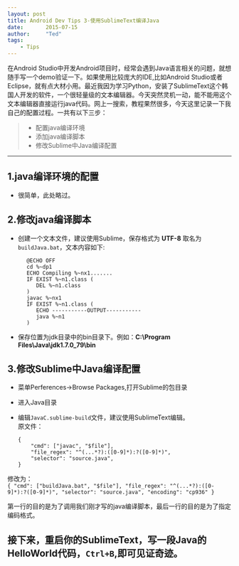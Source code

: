 ```yaml
---
layout: post
title: Android Dev Tips 3-使用SublimeText编译Java
date:       2015-07-15
author:     "Ted"
tags:
    - Tips
---
```



在Android Studio中开发Android项目时，经常会遇到Java语言相关的问题，就想随手写一个demo验证一下。如果使用比较庞大的IDE,比如Android Studio或者Eclipse，就有点大材小用。最近我因为学习Python，安装了SublimeText这个韩国人开发的软件，一个很轻量级的文本编辑器。今天突然灵机一动，能不能用这个文本编辑器直接运行java代码。网上一搜索，教程果然很多，今天这里记录一下我自己的配置过程。一共有以下三步：

 > * 配置java编译环境
 > * 添加java编译脚本
 > * 修改Sublime中Java编译配置
 
 ------

## 1.java编译环境的配置
- 很简单，此处略过。

## 2.修改java编译脚本
- 创建一个文本文件，建议使用Sublime，保存格式为 **UTF-8** 取名为`buildJava.bat`，文本内容如下:  
```
      @ECHO OFF
      cd %~dp1
      ECHO Compiling %~nx1.......
      IF EXIST %~n1.class (
         DEL %~n1.class
      )
      javac %~nx1
      IF EXIST %~n1.class (
         ECHO -----------OUTPUT-----------
         java %~n1
      )
```
- 保存位置为jdk目录中的bin目录下。例如：**C:\Program Files\Java\jdk1.7.0_79\bin**

## 3.修改Sublime中Java编译配置

 - 菜单Perferences->Browse Packages,打开Sublime的包目录
 - 进入Java目录
 - 编辑`JavaC.sublime-build`文件，建议使用SublimeText编辑。  
 原文件：
   
    ``` 
    {
    	"cmd": ["javac", "$file"],
		"file_regex": "^(...*?):([0-9]*):?([0-9]*)",
		"selector": "source.java",
    }
    ```
修改为：  
    ```
    {
	    "cmd": ["buildJava.bat", "$file"],
	    "file_regex": "^(...*?):([0-9]*):?([0-9]*)",
	    "selector": "source.java",
    	"encoding": "cp936"
    }
    ```  

第一行的目的是为了调用我们刚才写的java编译脚本，最后一行的目的是为了指定编码格式。
    
## 接下来，重启你的SublimeText，写一段Java的HelloWorld代码，`Ctrl+B`,即可见证奇迹。



